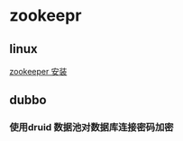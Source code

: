 # zookeepr

## linux

[zookeeper 安装](https://m.w3cschool.cn/zookeeper/zookeeper_installation.html)

## dubbo

### 使用druid 数据池对数据库连接密码加密